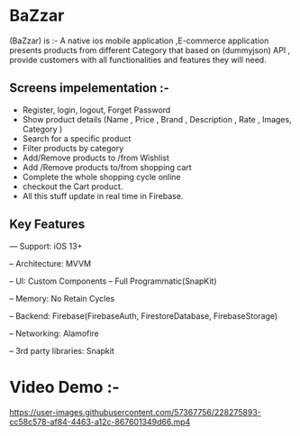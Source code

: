 # BaZzar
(BaZzar) is :-
A native ios mobile application ,E-commerce application presents products from different Category that based on (dummyjson) API , provide customers with all functionalities and features they will need.

## Screens impelementation :-
- Register, login, logout, Forget Password
- Show product details (Name , Price , Brand , Description , Rate , Images, Category )
- Search for a specific product
- Filter products by category
- Add/Remove products to /from Wishlist
- Add /Remove products to/from shopping cart
- Complete the whole shopping cycle online
-  checkout the Cart product.
-  All this stuff update in real time in Firebase.

## Key Features
— Support: iOS 13+

– Architecture: MVVM

– UI: Custom Components – Full Programmatic(SnapKit)

– Memory: No Retain Cycles

– Backend: Firebase(FirebaseAuth, FirestoreDatabase, FirebaseStorage)

– Networking: Alamofire

– 3rd party libraries: Snapkit

# Video Demo :-
https://user-images.githubusercontent.com/57367756/228275893-cc58c578-af84-4463-a12c-867601349d66.mp4

